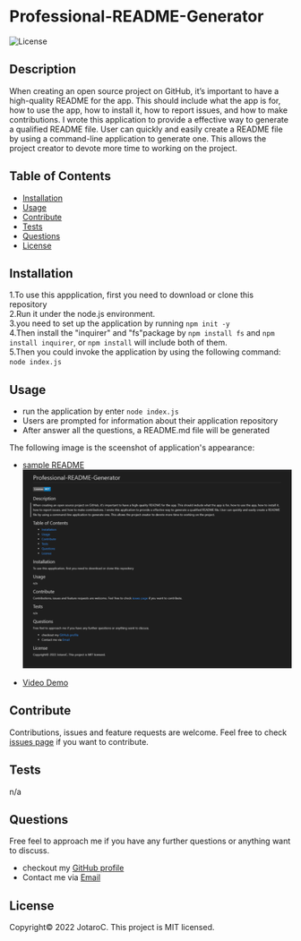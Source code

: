 
# Professional-README-Generator
![License](https://img.shields.io/badge/License-MIT-blue.svg)


## Description

When creating an open source project on GitHub, it’s important to have a high-quality README for the app. This should include what the app is for, how to use the app, how to install it, how to report issues, and how to make contributions. I wrote this application to provide a effective way to generate a qualified README file. User can quickly and easily create a README file by using a command-line application to generate one. This allows the project creator to devote more time to working on the project.


## Table of Contents 

- [Installation](#installation)
- [Usage](#usage)
- [Contribute](#contribute)
- [Tests](#tests)
- [Questions](#questions)
- [License](#license)


## Installation

1.To use this appplication, first you need to download or clone this repository<br/>
2.Run it under the node.js environment. <br/>
3.you need to set up the application by running ``npm init -y``<br/>
4.Then install the "inquirer" and "fs"package by ``npm install fs`` and ``npm install inquirer``, or ``npm install`` will include both of them.<br/>
5.Then you could invoke the application by using the following command: ``node index.js``


## Usage
- run the application by enter ``node index.js``
- Users are prompted for information about their application repository
- After answer all the questions, a README.md file will be generated

The following image is the sceenshot of application's appearance:
- [sample README](./assets/README.md)
![screen shot of the website](./assets/screenshot.png)

- [Video Demo](https://user-images.githubusercontent.com/97209241/153524452-e2a119f4-6e58-4b56-9122-2d4c8d639efe.mp4)



## Contribute

Contributions, issues and feature requests are welcome.
Feel free to check [issues page](https://github.com/JotaroC/Professional-README-Generator/issues) if you want to contribute.


## Tests

n/a



## Questions

Free feel to approach me if you have any further questions or anything want to discuss.
- checkout my [GitHub profile](https://github.com/JotaroC)
- Contact me via [Email](mailto:cxz980314@gmail.com)


## License

Copyright© 2022 JotaroC.
This project is MIT licensed.
    
